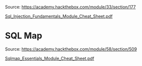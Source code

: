 Source: https://academy.hackthebox.com/module/33/section/177




[Sql_Injection_Fundamentals_Module_Cheat_Sheet.pdf](../../../_resources/Sql_Injection_Fundamentals_Module_Cheat_Sheet.pdf)

# SQL Map

Source: https://academy.hackthebox.com/module/58/section/509



[Sqlmap_Essentials_Module_Cheat_Sheet.pdf](../../../_resources/Sqlmap_Essentials_Module_Cheat_Sheet.pdf)

